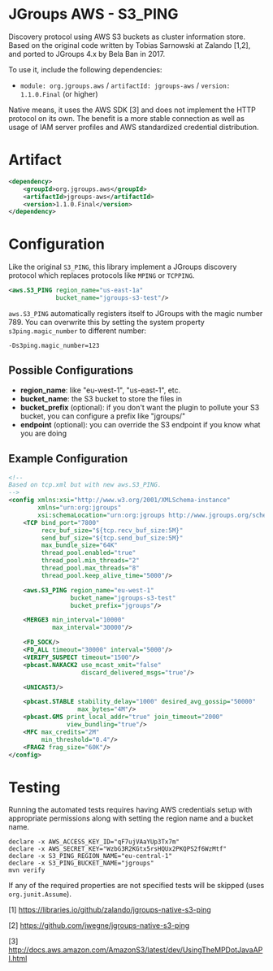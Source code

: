 # JGroups AWS - S3_PING

Discovery protocol using AWS S3 buckets as cluster information store. Based on the original code written by
Tobias Sarnowski at Zalando [1,2], and ported to JGroups 4.x by Bela Ban in 2017.

To use it, include the following dependencies:
* `module: org.jgroups.aws` / `artifactId: jgroups-aws` / `version: 1.1.0.Final` (or higher)

Native means, it uses the AWS SDK [3] and does not implement the HTTP protocol on its own. The benefit is a more stable
connection as well as usage of IAM server profiles and AWS standardized credential distribution.

# Artifact
```xml
<dependency>
    <groupId>org.jgroups.aws</groupId>
    <artifactId>jgroups-aws</artifactId>
    <version>1.1.0.Final</version>
</dependency>
```

# Configuration

Like the original `S3_PING`, this library implement a JGroups discovery protocol which replaces protocols like
`MPING` or `TCPPING`.

```xml
<aws.S3_PING region_name="us-east-1a"
             bucket_name="jgroups-s3-test"/>
```

`aws.S3_PING` automatically registers itself to JGroups with the magic number 789. You can overwrite this by
setting the system property `s3ping.magic_number` to different number:

`-Ds3ping.magic_number=123`

## Possible Configurations

* **region_name**: like "eu-west-1", "us-east-1", etc.
* **bucket_name**: the S3 bucket to store the files in
* **bucket_prefix** (optional): if you don't want the plugin to pollute your S3 bucket, you can configure a prefix like
  "jgroups/"
* **endpoint** (optional): you can override the S3 endpoint if you know what you are doing

## Example Configuration

```xml
<!--
Based on tcp.xml but with new aws.S3_PING.
-->
<config xmlns:xsi="http://www.w3.org/2001/XMLSchema-instance"
        xmlns="urn:org:jgroups"
        xsi:schemaLocation="urn:org:jgroups http://www.jgroups.org/schema/jgroups.xsd">
    <TCP bind_port="7800"
         recv_buf_size="${tcp.recv_buf_size:5M}"
         send_buf_size="${tcp.send_buf_size:5M}"
         max_bundle_size="64K"
         thread_pool.enabled="true"
         thread_pool.min_threads="2"
         thread_pool.max_threads="8"
         thread_pool.keep_alive_time="5000"/>

    <aws.S3_PING region_name="eu-west-1"
                 bucket_name="jgroups-s3-test"
                 bucket_prefix="jgroups"/>

    <MERGE3 min_interval="10000"
            max_interval="30000"/>

    <FD_SOCK/>
    <FD_ALL timeout="30000" interval="5000"/>
    <VERIFY_SUSPECT timeout="1500"/>
    <pbcast.NAKACK2 use_mcast_xmit="false"
                    discard_delivered_msgs="true"/>

    <UNICAST3/>

    <pbcast.STABLE stability_delay="1000" desired_avg_gossip="50000"
                   max_bytes="4M"/>
    <pbcast.GMS print_local_addr="true" join_timeout="2000"
                view_bundling="true"/>
    <MFC max_credits="2M"
         min_threshold="0.4"/>
    <FRAG2 frag_size="60K"/>
</config>
```

# Testing

Running the automated tests requires having AWS credentials setup with appropriate permissions
along with setting the region name and a bucket name.

```shell
declare -x AWS_ACCESS_KEY_ID="qF7ujVAaYUp3Tx7m"
declare -x AWS_SECRET_KEY="WzbG3R2KGtx5rsHQUx2PKQPS2f6WzMtf"
declare -x S3_PING_REGION_NAME="eu-central-1"
declare -x S3_PING_BUCKET_NAME="jgroups"
mvn verify
```

If any of the required properties are not specified tests will be skipped (uses `org.junit.Assume`).


[1] https://libraries.io/github/zalando/jgroups-native-s3-ping

[2] https://github.com/jwegne/jgroups-native-s3-ping

[3] http://docs.aws.amazon.com/AmazonS3/latest/dev/UsingTheMPDotJavaAPI.html
